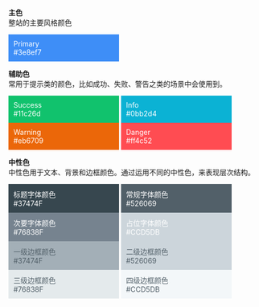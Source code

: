 
**主色**  
整站的主要风格颜色  
<div class='block primary'>
Primary<br/>
#3e8ef7
</div>  

**辅助色**  
常用于提示类的颜色，比如成功、失败、警告之类的场景中会使用到。 
<div class='block success'>
Success</br>
#11c26d
</div>
<div class='block info'>
Info</br>
#0bb2d4
</div>
<div class='block warning'>
Warning</br>
#eb6709
</div>
<div class='block danger'>
Danger</br>
#ff4c52
</div>
  
**中性色**  
中性色用于文本、背景和边框颜色。通过运用不同的中性色，来表现层次结构。
<div class='block font-color-title'>
标题字体颜色</br>
#37474F
</div>
<div class='block font-color-common'>
常规字体颜色</br>
#526069
</div>
<div class='block font-color-secondary'>
次要字体颜色</br>
#76838F
</div>
<div class='block font-color-placeholder'>
占位字体颜色</br>
#CCD5DB
</div>
<br/>
<div class='block border-color-first'>
一级边框颜色</br>
#37474F
</div>
<div class='block border-color-second'>
二级边框颜色</br>
#526069
</div>
<div class='block border-color-third'>
三级边框颜色</br>
#76838F
</div>
<div class='block border-color-four'>
四级边框颜色</br>
#CCD5DB
</div>
    
<style lang='scss' scoped>
    .block{
        padding:10px;
        display:inline-block;
        color:#fff;
        width:200px;
    }
    .primary{
        background-color:#3e8ef7;
    }
    .success{
        background-color:#11c26d;
    }
    .info{
        background-color:#0bb2d4;
    }
    .warning{
        background-color:#eb6709;
    }
    .danger{
        background-color:#ff4c52;
    }
    .font-color-title{
        background-color:#37474F;
    }
    .font-color-common{
        background-color:#526069;
    }
    .font-color-secondary{
        background-color:#76838F;
    }
    .font-color-placeholder{
        background-color:#CCD5DB;
    }
    .border-color-first{
        background-color:#A3AFB7;
        color:#526069;
    }
    .border-color-second{
        background-color:#CCD5DB;
        color:#526069;
    }
    .border-color-third{
        background-color:#E4EAEC;
        color:#526069;
    }
    .border-color-four{
        background-color:#F3F7F9;
        color:#526069;
    }
</style>